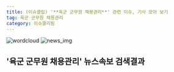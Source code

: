 ```yaml
---
title: (이슈클립) '**육군 군무원 채용관리**' 관련 이슈, 기사 모아 보기
tag: 육군 군무원 채용관리
category: 이슈클리핑
---
```

![wordcloud](https://s3.ap-northeast-2.amazonaws.com/lyrics101-wordcloud/2018-09-14-1536918316.png)
![news_img](https://user-images.githubusercontent.com/42597476/44507050-1206f400-a6e4-11e8-8d98-7ffbfebb353f.png)
## **'**육군 군무원 채용관리**'** 뉴스속보 검색결과

